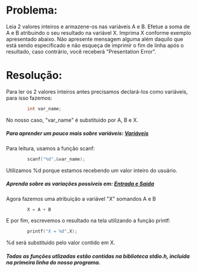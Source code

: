 # Problema:

Leia 2 valores inteiros e armazene-os nas variáveis A e B. Efetue a soma de A e B atribuindo o seu resultado na variável X. Imprima X conforme exemplo apresentado abaixo. Não apresente mensagem alguma além daquilo que está sendo especificado e não esqueça de imprimir o fim de linha após o resultado, caso contrário, você receberá "Presentation Error".

# Resolução:

Para ler os 2 valores inteiros antes precisamos declará-los como variáveis, para isso fazemos:
```c
        int var_name;
```
No nosso caso, "var_name" é substituido por A, B e X.

##### Para aprender um pouco mais sobre variáveis: [Variáveis](http://linguagemc.com.br/variaveis-em-linguagem-c/)

Para leitura, usamos a função scanf:
```c
        scanf("%d",&var_name);
```
Utilizamos %d porque estamos recebendo um valor inteiro do usuário. 

##### Aprenda sobre as variações possíveis em: [Entrada e Saida](http://linguagemc.com.br/operacoes-de-entrada-e-saida-de-dados-em-linguagem-c/)

Agora fazemos uma atribuição a variável "X" somandos A e B
```c
        X = A + B
```
E por fim, escrevemos o resultado na tela utilizando a função printf:
```c
        printf("X = %d",X);
```
%d será substituido pelo valor contido em X.


##### Todas as funções utlizadas estão contidas na biblioteca stdio.h, incluída na primeira linha do nosso programa.
